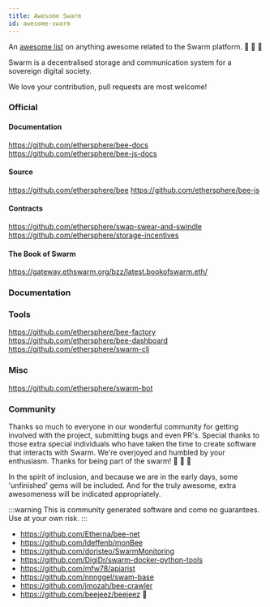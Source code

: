 ```yaml
---
title: Awesome Swarm
id: awesome-swarm
---
```


An [awesome list](https://awesome.re) on anything awesome related to the Swarm platform. 🐝  🐝  🐝

Swarm is a decentralised storage and communication system for a sovereign digital society.

We love your contribution, pull requests are most welcome!

### Official

#### Documentation

https://github.com/ethersphere/bee-docs
https://github.com/ethersphere/bee-js-docs

#### Source

https://github.com/ethersphere/bee
https://github.com/ethersphere/bee-js

#### Contracts

https://github.com/ethersphere/swap-swear-and-swindle
https://github.com/ethersphere/storage-incentives

#### The Book of Swarm

https://gateway.ethswarm.org/bzz/latest.bookofswarm.eth/

### Documentation

### Tools

https://github.com/ethersphere/bee-factory
https://github.com/ethersphere/bee-dashboard
https://github.com/ethersphere/swarm-cli

### Misc

https://github.com/ethersphere/swarm-bot

### Community

Thanks so much to everyone in our wonderful community for getting
involved with the project, submitting bugs and even PR's. Special
thanks to those extra special individuals who have taken the time to
create software that interacts with Swarm. We're overjoyed and humbled
by your enthusiasm. Thanks for being part of the swarm!  🐝 🐝 🐝

In the spirit of inclusion, and because we are in the early days, some 'unfinished' gems will be included. And for the truly awesome, extra awesomeness will be indicated appropriately.

:::warning
This is community generated software and come no guarantees. Use at your own risk.
:::

- https://github.com/Etherna/bee-net
- https://github.com/ldeffenb/monBee
- https://github.com/doristeo/SwarmMonitoring
- https://github.com/DigiDr/swarm-docker-python-tools
- https://github.com/mfw78/apiarist
- https://github.com/nnnggel/swam-base
- https://github.com/jmozah/bee-crawler
- https://github.com/beejeez/beejeez 👀

